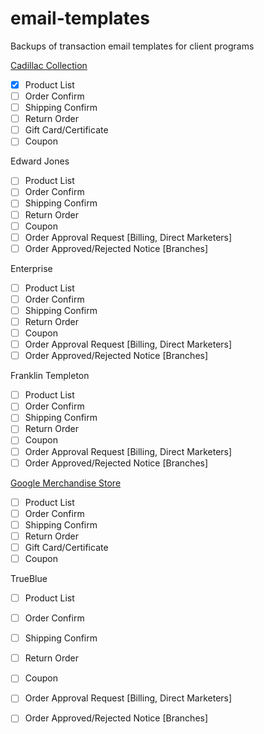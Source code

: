 email-templates
===============

Backups of transaction email templates for client programs

<a href="https://cadillaccollection.com" target="_blank">Cadillac Collection</a>
- [X] Product List
- [ ] Order Confirm
- [ ] Shipping Confirm
- [ ] Return Order
- [ ] Gift Card/Certificate
- [ ] Coupon

Edward Jones
- [ ] Product List
- [ ] Order Confirm
- [ ] Shipping Confirm
- [ ] Return Order
- [ ] Coupon
- [ ] Order Approval Request [Billing, Direct Marketers]
- [ ] Order Approved/Rejected Notice [Branches]

Enterprise
- [ ] Product List
- [ ] Order Confirm
- [ ] Shipping Confirm
- [ ] Return Order
- [ ] Coupon
- [ ] Order Approval Request [Billing, Direct Marketers]
- [ ] Order Approved/Rejected Notice [Branches]

Franklin Templeton
- [ ] Product List
- [ ] Order Confirm
- [ ] Shipping Confirm
- [ ] Return Order
- [ ] Coupon
- [ ] Order Approval Request [Billing, Direct Marketers]
- [ ] Order Approved/Rejected Notice [Branches]

<a href="https://www.googlemerchandisestore.com" target="_blank">Google Merchandise Store</a>
- [ ] Product List
- [ ] Order Confirm
- [ ] Shipping Confirm
- [ ] Return Order
- [ ] Gift Card/Certificate
- [ ] Coupon

TrueBlue
- [ ] Product List
- [ ] Order Confirm
- [ ] Shipping Confirm
- [ ] Return Order
- [ ] Coupon
- [ ] Order Approval Request [Billing, Direct Marketers]
- [ ] Order Approved/Rejected Notice [Branches]

